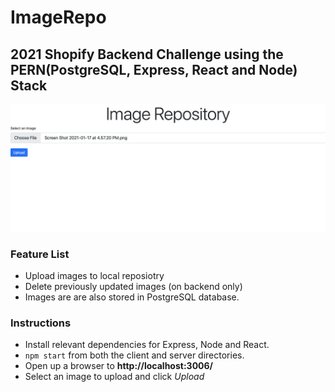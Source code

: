 # ImageRepo 
## 2021 Shopify Backend Challenge using the PERN(PostgreSQL, Express, React and Node) Stack

<img src="./github/screenshot.png">

### Feature List
- Upload images to local reposiotry
- Delete previously updated images (on backend only)
- Images are are also stored in PostgreSQL database.

### Instructions
- Install relevant dependencies for Express, Node and React.
- `npm start` from both the client and server directories.
- Open up a browser to **http://localhost:3006/**
- Select an image to upload and click *Upload*
